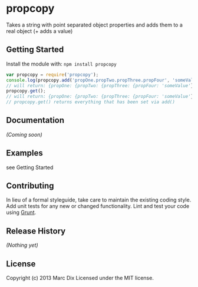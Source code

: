 # propcopy

Takes a string with point separated object properties and adds them to a real object (+ adds a value) 

## Getting Started
Install the module with: `npm install propcopy`

```javascript
var propcopy = require('propcopy');
console.log(propcopy.add('propOne.propTwo.propThree.propFour', 'someValue'));
// will return: {propOne: {propTwo: {propThree: {propFour: 'someValue'}}}}
propcopy.get();
// will return: {propOne: {propTwo: {propThree: {propFour: 'someValue'}}}}
// propcopy.get() returns everything that has been set via add()
```

## Documentation
_(Coming soon)_

## Examples
see Getting Started

## Contributing
In lieu of a formal styleguide, take care to maintain the existing coding style. Add unit tests for any new or changed functionality. Lint and test your code using [Grunt](http://gruntjs.com/).

## Release History
_(Nothing yet)_

## License
Copyright (c) 2013 Marc Dix
Licensed under the MIT license.
